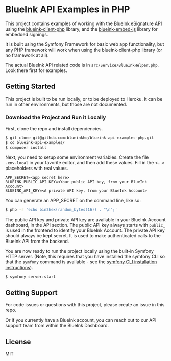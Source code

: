# BlueInk API Examples in PHP

This project contains examples of working with the 
[BlueInk eSignature API](https://blueink.com/esignature-api/) using
the [blueink-client-php](https://github.com/blueinkhq/blueink-client-php) 
library, and the [blueink-embed-js](https://github.com/blueinkhq/blueink-client-php) 
library for embedded signings.

It is built using the Symfony Framework for basic web app functionality, 
but any PHP framework will work when using the blueink-client-php
library (or no framework at all).

The actual BlueInk API related code is in `src/Service/BlueInkHelper.php`.
Look there first for examples.

## Getting Started

This project is built to be run locally, or to be deployed to Heroku.
It can be run in other environments, but those are not documented.

### Download the Project and Run it Locally

First, clone the repo and install dependencies.
```bash
$ git clone git@github.com:blueinkhq/blueink-api-examples-php.git
$ cd blueink-api-examples/
$ composer install
```

Next, you need to setup some environment variables. Create the file
`.env.local` in your favorite editor, and then add these values. Fill in the
<...> placeholders with real values.

```
APP_SECRET=<app secret here>
BLUEINK_PUBLIC_API_KEY=<Your public API key, from your BlueInk Account>
BLUEINK_API_KEY=<A private API key, from your BlueInk Account>
```

You can generate an APP_SECRET on the command line, like so:
```bash
$ php -r 'echo bin2hex(random_bytes(16)) . "\n";'
```

The public API key and private API key are available in your BlueInk Account dashboard,
in the API section. The public API key always starts with `public_` is used in the frontend 
to identify your BlueInk Account. The private API key should always be kept secret. It is used
to make authenticated calls to the BlueInk API from the backend.

You are now ready to run the project locally using the built-in Symfony HTTP server.
(Note, this requires that you have installed the symfony CLI
so that the `symfony` command is available - see the 
[symfony CLI installation instructions]((https://symfony.com/download))).
```bash
$ symfony server:start
``` 

## Getting Support

For code issues or questions with this project, please create an issue in this repo. 

Or if you currently have a BlueInk account, you can
reach out to our API support team from within the BlueInk Dashboard.

## License

MIT